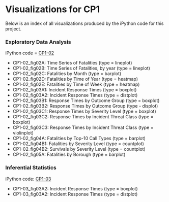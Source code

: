 # Visualizations for CP1

Below is an index of all visualizations produced by the iPython code for this project.

### Exploratory Data Analysis 
iPython code = [CP1-02](../code/CP1-02_EDA.ipynb)

- CP1-02_fig02A:  Time Series of Fatalities (type = lineplot)
- CP1-02_fig02B:  Time Series of Fatalities, by year (type = lineplot)
- CP1-02_fig02C:  Fatalities by Month (type = barplot)
- CP1-02_fig02D:  Fatalities by Time of Year (type = heatmap)
- CP1-02_fig02E:  Fatalities by Time of Week (type = heatmap)
- CP1-02_fig03A1: Incident Response Times (type = boxplot)
- CP1-02_fig03A2: Incident Response Times (type = distplot)
- CP1-02_fig03B1: Response Times by Outcome Group (type = boxplot)
- CP1-02_fig03B2: Response Times by Outcome Group (type - displot)
- CP1-02_fig03C1: Response Times by Severity Level (type = boxplot)
- CP1-02_fig03C2: Response Times by Incident Threat Class (type = boxplot)
- CP1-02_fig03C3: Response Times by Incident Threat Class (type = violinplot)
- CP1-02_fig04A:  Fatalities by Top-10 Call Types (type = barplot)
- CP1-02_fig04B1: Fatalities by Severity Level (type = countplot)
- CP1-02_fig04B2: Survivals by Severity Level (type = countplot)
- CP1-02_fig05A:  Fatalities by Borough (type = barplot)

### Inferential Statistics
iPython code: [CP1-03](../code/CP1-03_Stats.ipynb)

- CP1-03_fig03A2: Incident Response Times (type = boxplot)
- CP1-03_fig03A2: Incident Response Times (type = distplot)
